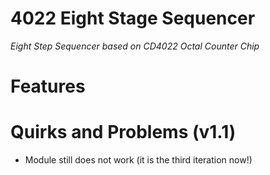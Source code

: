 # 4022 Eight Stage Sequencer

*Eight Step Sequencer based on CD4022 Octal Counter Chip*

# Features

# Quirks and Problems (v1.1)
- Module still does not work (it is the third iteration now!)